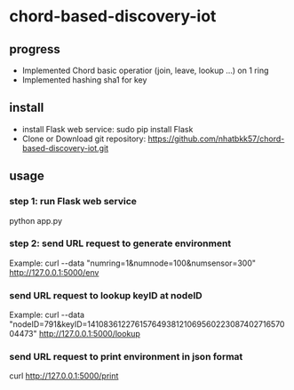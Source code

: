 # chord-based-discovery-iot


## progress

- Implemented Chord basic operatior (join, leave, lookup ...) on 1 ring
- Implemented hashing sha1 for key 

## install
- install Flask web service: sudo pip install Flask 
- Clone or Download git repository: https://github.com/nhatbkk57/chord-based-discovery-iot.git
## usage

### step 1: run Flask web service
python app.py

### step 2: send URL request to generate environment
Example:
curl --data "numring=1&numnode=100&numsensor=300" http://127.0.0.1:5000/env

### send URL request to lookup keyID at nodeID
Example:
curl --data "nodeID=791&keyID=1410836122761576493812106956022308740271657004473" http://127.0.0.1:5000/lookup

### send URL request to print environment in json format
curl http://127.0.0.1:5000/print